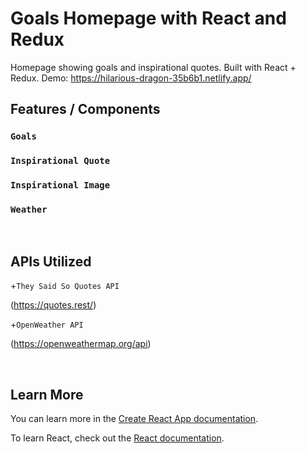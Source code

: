 # Goals Homepage with React and Redux

Homepage showing goals and inspirational quotes. Built with React + Redux.
Demo: https://hilarious-dragon-35b6b1.netlify.app/

## Features / Components

### `Goals`
### `Inspirational Quote`
### `Inspirational Image`
### `Weather`
&nbsp;

## APIs Utilized
+`They Said So Quotes API` 

(https://quotes.rest/)

+`OpenWeather API`

(https://openweathermap.org/api)

&nbsp;
## Learn More

You can learn more in the [Create React App documentation](https://facebook.github.io/create-react-app/docs/getting-started).

To learn React, check out the [React documentation](https://reactjs.org/).
